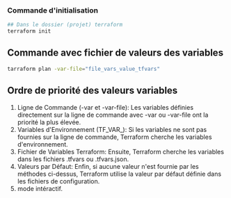 ### Commande d'initialisation
```bash
## Dans le dossier (projet) terraform
terraform init
```

## Commande avec fichier de valeurs des variables
```bash
tarraform plan -var-file="file_vars_value_tfvars"
```

## Ordre de priorité des valeurs variables 

1. Ligne de Commande (-var et -var-file): Les variables définies directement sur la ligne de commande avec -var ou -var-file ont la priorité la plus élevée.
2. Variables d'Environnement (TF_VAR_): Si les variables ne sont pas fournies sur la ligne de commande, Terraform cherche les variables d'environnement.
3. Fichier de Variables Terraform: Ensuite, Terraform cherche les variables dans les fichiers .tfvars ou .tfvars.json.
4. Valeurs par Défaut: Enfin, si aucune valeur n'est fournie par les méthodes ci-dessus, Terraform utilise la valeur par défaut définie dans les fichiers de configuration.
5. mode intéractif.

